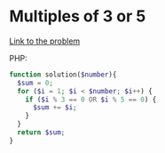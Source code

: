 # Multiples of 3 or 5

[Link to the problem](https://www.codewars.com/kata/514b92a657cdc65150000006)

PHP:

```php
function solution($number){
  $sum = 0;
  for ($i = 1; $i < $number; $i++) {
    if ($i % 3 == 0 OR $i % 5 == 0) {
      $sum += $i;
    }
  }
  return $sum;
}
```